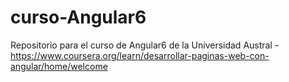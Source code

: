 # curso-Angular6
 Repositorio para el curso de Angular6 de la Universidad Austral - https://www.coursera.org/learn/desarrollar-paginas-web-con-angular/home/welcome
